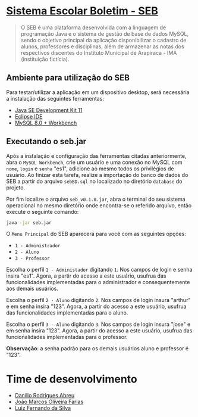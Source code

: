# [Sistema Escolar Boletim - SEB](https://github.com/lfnd0/BD1_Sistema_Escolar_Boletim.git)


> O SEB é uma plataforma desenvolvida com a linguagem de programação Java e o sistema de gestão de base de dados MySQL, sendo o objetivo principal da aplicação disponibilizar o cadastro de alunos, professores e disciplinas, além de armazenar as notas dos respectivos discentes do Instituto Municipal de Arapiraca - IMA (instituição fictícia).


## Ambiente para utilização do SEB

Para testar/utilizar a aplicação em um dispositivo desktop, será necessária a instalação das seguintes ferramentas:

  * [Java SE Development Kit 11](https://www.oracle.com/technetwork/java/javase/downloads/jdk11-downloads-5066655.html)
  * [Eclipse IDE](https://www.eclipse.org/downloads/)
  * [MySQL 8.0 + Workbench](https://dev.mysql.com/downloads/)


## Executando o seb.jar

Após a instalação e configuração das ferramentas citadas anteriormente, abra o ``MySQL Workbench``, crie um usuário e uma conexão no MySQL com ``nome``, ``login`` e ``senha`` "es1", adicione ao mesmo todos os privilégios de usuário. Ao finizar esta tarefa, realize a importação do banco de dados do SEB a partir do arquivo ``sebBD.sql`` no localizado no diretório ``database`` do projeto.

Por fim localize o arquivo `seb_v0.1.0.jar`, abra o terminal do seu sistema operacional no mesmo diretório onde encontra-se o referido arquivo, então execute o seguinte comando:

```sh
java -jar seb.jar
```

O ``Menu Principal`` do SEB aparecerá para você com as seguintes opções:

 * ``1 - Administrador``
 * ``2 - Aluno``
 * ``3 - Professor``

 Escolha o perfil ``1 - Administador`` digitando ``1``. Nos campos de login e senha insira "es1". Agora, a partir do acesso a este usuário, usufrua das funcionalidades implementadas para o administrador e consequentemente aos demais usuários.

 Escolha o perfil ``2 - Aluno`` digitando ``2``. Nos campos de login insura "arthur" e em senha insira "123". Agora, a partir do acesso a este usuário, usufrua das funcionalidades implementadas para o aluno.

 Escolha o perfil ``3 - Aluno`` digitando ``3``. Nos campos de login insura "jose" e em senha insira "123". Agora, a partir do acesso a este usuário, usufrua das funcionalidades implementadas para o professor.

 **Observação**: a senha padrão para os demais usuários aluno e professor é "123".


# Time de desenvolvimento

  * [Danillo Rodrigues Abreu](https://github.com/danilo100kl)
  * [João Marcos Oliveira Farias](https://github.com/JoaoMarcoss)
  * [Luiz Fernando da Silva](https://github.com/lfnd0)